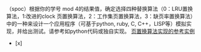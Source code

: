 （spoc）根据你的学号 mod 4的结果值，确定选择四种替换算法（0：LRU置换算法，1:改进的clock 页置换算法，2：工作集页置换算法，3：缺页率置换算法）中的一种来设计一个应用程序（可基于python, ruby, C, C++，LISP等）模拟实现，并给出测试。请参考如python代码或独自实现。
[页置换算法实现的参考实例](https://github.com/chyyuu/ucore_lab/blob/master/related_info/lab3/page-replacement-policy.py)
- [x]  

